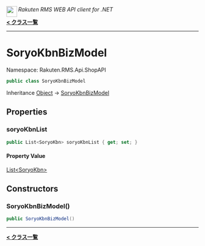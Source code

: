 <img align="left" style="height: 2em;" src="https://webservice.rakuten.co.jp/favicon.ico"><em>Rakuten RMS WEB API client for .NET</em>

[**< クラス一覧**](./)
- - -

# SoryoKbnBizModel

Namespace: Rakuten.RMS.Api.ShopAPI

```csharp
public class SoryoKbnBizModel
```

Inheritance [Object](https://docs.microsoft.com/en-us/dotnet/api/system.object) → [SoryoKbnBizModel](./rakuten.rms.api.shopapi.soryokbnbizmodel)

## Properties

### <a id="properties-soryokbnlist"/>**soryoKbnList**

```csharp
public List<SoryoKbn> soryoKbnList { get; set; }
```

#### Property Value

[List&lt;SoryoKbn&gt;](https://docs.microsoft.com/en-us/dotnet/api/system.collections.generic.list-1)<br>

## Constructors

### <a id="constructors-.ctor"/>**SoryoKbnBizModel()**

```csharp
public SoryoKbnBizModel()
```


- - -
[**< クラス一覧**](./)
